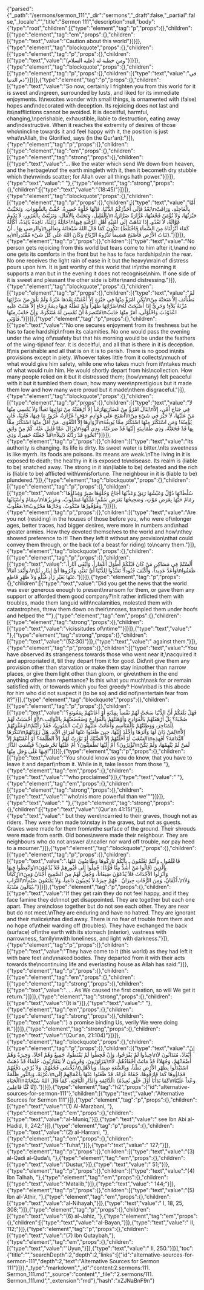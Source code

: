 {"parsed":{"_path":"/sermons/sermon_111","_dir":"sermons","_draft":false,"_partial":false,"_locale":"","title":"Sermon 111","description":null,"body":{"type":"root","children":[{"type":"element","tag":"p","props":{},"children":[{"type":"element","tag":"em","props":{},"children":[{"type":"text","value":"Caution about this world"}]}]},{"type":"element","tag":"blockquote","props":{},"children":[{"type":"element","tag":"p","props":{},"children":[{"type":"text","value":"ومن خطبة له (عليه السلام)"}]}]},{"type":"element","tag":"blockquote","props":{},"children":[{"type":"element","tag":"p","props":{},"children":[{"type":"text","value":"في ذم الدنيا"}]}]},{"type":"element","tag":"p","props":{},"children":[{"type":"text","value":"So now, certainly I frighten you from this world for it is sweet and\ngreen, surrounded by lusts, and liked for its immediate enjoyments. It\nexcites wonder with small things, is ornamented with (false) hopes and\ndecorated with deception. Its rejoicing does not last and its\nafflictions cannot be avoided. It is deceitful, harmful, changing,\nperishable, exhaustible, liable to destruction, eating away and\ndestructive. When it reaches the extremity of desires of those who\nincline towards it and feel happy with it, the position is just what\nAllah, the Glorified, says (in the Qur'an):"}]},{"type":"element","tag":"p","props":{},"children":[{"type":"element","tag":"em","props":{},"children":[{"type":"element","tag":"strong","props":{},"children":[{"type":"text","value":"... like the water which send We down from heaven, and the herbage\nof the earth mingleth with it, then it becometh dry stubble which the\nwinds scatter; for Allah over all things hath power."}]}]},{"type":"text","value":" "},{"type":"element","tag":"strong","props":{},"children":[{"type":"text","value":"(18:45)"}]}]},{"type":"element","tag":"blockquote","props":{},"children":[{"type":"element","tag":"p","props":{},"children":[{"type":"text","value":"أَمَّا بَعْدُ فَإِنِّي أُحَذِّرُكُمُ الدُّنْيَا، فَإِنَّهَا حُلْوَةٌ خَضِرِةٌ، حُفَّتْ بِالشَّهَوَاتِ، وَتَحَبَّبَتْ\nبِالْعَاجِلَةِ، وَرَاقَتْ بِالْقَلِيلِ، وَتَحَلَّتْ بِالاْمَالِ، وَتَزَيَّنَتْ بِالْغُرُورِ، لاَ تَدُومُ\nحَبْرَتُهَا، وَلاَ تُؤْمَنُ فَجْعَتُهَا، غَرَّارَةٌ ضَرَّارَةٌ، حَائِلَةٌ زَائِلَةٌ، نَافِدَةٌ بَائِدَةٌ، أَكَّالَةٌ\nغَوَّالَةٌ، لاَ تَعْدُوـ إِذَا تَنَاهَتْ إِلَى أُمْنِيَّةِ أَهْلِ الرَّغْبَةِ فِيهَا والرضى بِهَا ـ أَنْ\nتَكُونَ كَمَا قَالَ اللهُ سُبْحَانَهُ وتعالى: (كَمَاء أَنْزَلْنَاهُ مِنَ السَّماَءِ فَاخْتَلَطَ بِهِ\nنَبَاتُ الاْرْضِ فَأَصْبَحَ هَشِيماً تَذْرُوهُ الرِّيَاحُ وَكَانَ اللهُ عَلَى كُلِّ شَيْء مُقْتَدِراً)."}]}]},{"type":"element","tag":"p","props":{},"children":[{"type":"text","value":"No person gets rejoicing from this world but tears come to him after it,\nand no one gets its comforts in the front but he has to face hardships\nin the rear. No one receives the light rain of ease in it but the heavy\nrain of distress pours upon him. It is just worthy of this world that in\nthe morning it supports a man but in the evening it does not recognise\nhim. If one side of it is sweet and pleasant the other side is bitter\nand distressing."}]},{"type":"element","tag":"blockquote","props":{},"children":[{"type":"element","tag":"p","props":{},"children":[{"type":"text","value":"لَمْ يَكُنِ امْرُؤٌ مِنْهَا فِي حَبْرَةٍ إِلاَّ أَعْقَبَتْهُ بَعْدَهَا عَبْرَةً وَلَمْ يَلْقَ منْ سَرَّائِهَا\nبَطْناًئف إِلاَّ مَنَحَتْهُ مِنْ ضَرَّائِهَا ظَهْراً وَلَمْ تَطُلَّهُ فِيهَا دِيمَةُ رَخَاءٍ إِلاَّ هَتَنَتْ عَلَيهِ\nمُزْنَةُ بَلاَءٍ! وَحَرِيٌّ إِذَا أَصْبَحَتْ لَهُ مُنْتَصِرَةً أَنْ تُمْسِيَ لَهُ مُتَنَكِّرَةً، وَإِنْ جَانِبٌ مِنْهَا\nاعْذَوْذَبَ وَاحْلَوْلَى، أَمَرَّ مِنْهَا جَانِبٌ فَأَوْبَى."}]}]},{"type":"element","tag":"p","props":{},"children":[{"type":"text","value":"No one secures enjoyment from its freshness but he has to face hardship\nfrom its calamities. No one would pass the evening under the wing of\nsafety but that his morning would be under the feathers of the wing-tip\nof fear. It is deceitful, and all that is there in it is deception. It\nis perishable and all that is on it is to perish. There is no good in\nits provisions except in piety. Whoever takes little from it collects\nmuch of what would give him safety, while one who takes much from it\ntakes much of what would ruin him. He would shortly depart from his\ncollection. How many people relied on it but it distressed them; (how\nmany) felt peaceful with it but it tumbled them down; how many were\nprestigious but it made them low and how many were proud but it made\nthem disgraceful."}]},{"type":"element","tag":"blockquote","props":{},"children":[{"type":"element","tag":"p","props":{},"children":[{"type":"text","value":"لاَ يَنَالُ امْرُؤٌ مِنْ غَضَارَتِهَارَغَباً إِلاَّ أَرْهَقَتْهُ مِنْ نَوَائِبِهَا تَعَباً! وَلاَ يُمْسِي مِنْهَا\nفِي جَنَاحِ أَمْنٍ، إِلاَّ أَصْبَحَ عَلَى قَوَادِمِ خَوْفٍ! غَرَّارَةٌ، غُرُورٌ مَا فِيهَا، فَانِيَةٌ، فَانٍ\nمَنْ عَلَيْهَا، لاَ خَيْرَ في شَيْءٍ مِنْ أَزْوَادِهَا إِلاَّ التَّقْوَى. مَنْ أَقَلَّ مِنْهَا اسْتَكْثَرَ مِمَّا\nيُؤْمِنُهُ! وَمَنِ اسْتَكْثَرَ مِنْهَا اسْتَكْثَرَ مِمَّا يُوبِقُهُ وَزَالَ عَمَّا قَلِيلٍ عَنْهُ. كُمْ مِنْ وَاثِقٍ\nبِهَا قَدْ فَجَعَتْهُ، وَذِي طُمَأْنِينَةٍ إِلَيْهَا قَدْ صَرَعَتْهُ، وَذِي أُبَّهَةٍ قَدْ جَعَلَتْهُ حَقِيراً، وَذِي\nنَخْوَةٍ قَدْ رَدَّتْهُ ذَلِيلاً!"}]}]},{"type":"element","tag":"p","props":{},"children":[{"type":"text","value":"Its authority is changing. Its life is dirty. Its sweet water is bitter.\nIts sweetness is like myrrh. Its foods are poisons. Its means are weak.\nThe living in it is exposed to death; the healthy in it is exposed to\ndisease. Its realm is (liable to be) snatched away. The strong in it is\n(liable to be) defeated and the rich is (liable to be) afflicted with\nmisfortune. The neighbour in it is (liable to be) plundered."}]},{"type":"element","tag":"blockquote","props":{},"children":[{"type":"element","tag":"p","props":{},"children":[{"type":"text","value":"سُلْطَانُهَا دُوَّلٌ وَعَيْشُهَا رَنِقٌ وَعَذْبُهَا أُجَاجٌ وَحُلْوُهَا صَبِرٌ وَغِذَاؤُهَا سِمَامٌ وَأَسْبَابُهَا\nرِمَامٌ حَيُّهَا بِعَرَضِ مَوْتٍ، وَصَحِيحُهَا بَعَرَضِ سُقْمٍ! مُلْكُهَا مَسْلُوبٌ، وَعَزِيزُهَا مَغْلُوبٌ،\nوَمَوْفُورُهَا مَنْكُوبٌ، وَجَارُهَا مَحْرُوبٌ."}]}]},{"type":"element","tag":"p","props":{},"children":[{"type":"text","value":"Are you not (residing) in the houses of those before you, who were of\nlonger ages, better traces, had bigger desires, were more in numbers and\nhad greater armies. How they devoted themselves to the world and how\nthey showed preference to it! Then they left it without any provision\nthat could convey them through, or the back (of a beast for riding) to\ncarry them."}]},{"type":"element","tag":"blockquote","props":{},"children":[{"type":"element","tag":"p","props":{},"children":[{"type":"text","value":"أَلَسْتُمْ فِي مَسَاكِنِ مَنْ كَانَ قَبْلَكُمْ أَطْوَلَ أَعْمَاراً، وَأَبْقَى آثَاراً، وَأَبْعَدَ آمَالاً،\nوَأَعَدَّ عَدِيداً، وَأَكْثَفَ جُنُوداً! تَعَبَّدُوا لِلدُّنْيَا أَيَّ تَعَبُّدٍ، وَآثَرُوهَا أَيَّ إِيثَارٍ، ثُمَّ\nظَعَفُوا عَنْهَا بَغَيْرِ زَادٍ مُبَلِّغٍ وَلاَ ظَهْرٍ قَاطِعٍ."}]}]},{"type":"element","tag":"p","props":{},"children":[{"type":"text","value":"Did you get the news that the world was ever generous enough to present\nransom for them, or gave them any support or afforded them good company?\nIt rather inflicted them with troubles, made them languid with\ncalamities, molested them with catastrophes, threw them down on their\nnoses, trampled them under hoofs and helped the **\"**"},{"type":"element","tag":"em","props":{},"children":[{"type":"element","tag":"strong","props":{},"children":[{"type":"text","value":"vicissitudes of\ntime\""}]}]},{"type":"text","value":" "},{"type":"element","tag":"strong","props":{},"children":[{"type":"text","value":"(52:30)"}]},{"type":"text","value":" against them."}]},{"type":"element","tag":"p","props":{},"children":[{"type":"text","value":"You have observed its strangeness towards those who went near it,\nacquired it and appropriated it, till they depart from it for good. Did\nit give them any provision other than starvation or make them stay in\nother than narrow places, or give them light other than gloom, or give\nthem in the end anything other than repentance? Is this what you much\nask for or remain satisfied with, or towards which you feel greedy? How\nbad is this abode for him who did not suspect it (to be so) and did not\nentertain fear from it?"}]},{"type":"element","tag":"blockquote","props":{},"children":[{"type":"element","tag":"p","props":{},"children":[{"type":"text","value":"فَهَلْ بَلَغَكُمْ أَنَّ الدُّنْيَا سَخَتْ لَهُمْ نَفْساً بِفِدْيَةٍ أَوْ أَعَانَتْهُمْ بِمَعُونَةٍ؟ أَوْ أَحْسَنَتْ لَهُمْ\nصُحْبَةً؟ بَلْ أَرْهَقَتْهُمْ بَالْفَوَادِحِ وَأوْهَنَتْهُمْ بِالْقَوَارِعِ وَضَعْضَعَتْهُمْ بِالنَّوَائِبِ، وَعَفَّرَتْهُمْ\nلِلْمَنَاخِرَ، وَوَطِئَتْهُمْ بَالْمَنَاسِمِ وَأَعَانَتْ عَلَيْهِمْ (رَيْبَ الْمَنُونِ)، فَقَدْ رَأَيْتُمْ تَنَكُّرَهَا\nلِمَنْ دَانَ لَهَا وَآثَرَهَا وَأَخْلَدَ إِلَيْهَا، حِينَ ظَعَنُوا عَنْهَا لَفِرَاقِ الاْبَدِ. هَلْ زَوَّدَتْهُمْ\nإِلاَّ السَّغَبَ أَوْ أَحَلَّتْهُمْ إِلاَّ الضَّنْكَ أوْ نَوَّرَتْ لَهُمْ إِلاَّ الظُّلْمَةَ؟ أَوْ أَعْقَبَتْهُمْ إِلاَّ\nالنَّدَامَةَ؟ أَفَهذِهِ تُؤْثِرُونَ؟ أَمْ إِلَيْهَا تَطْمَئِنُّونَ؟ أَمْ عَلَيْهَا تَحْرِصُونَ؟ فَبِئْسَتِ الدَّارُ\nلَمَنْ لَمْ يَتَّهِمْهَا، وَلَمْ يَكُنْ فِيهَا عَلَى وَجَلٍ مِنْهَا!"}]}]},{"type":"element","tag":"p","props":{},"children":[{"type":"text","value":"You should know as you do know, that you have to leave it and depart\nfrom it. While in it, take lesson from those "},{"type":"element","tag":"em","props":{},"children":[{"type":"text","value":"\"who proclaimed"}]},{"type":"text","value":" "},{"type":"element","tag":"em","props":{},"children":[{"type":"element","tag":"strong","props":{},"children":[{"type":"text","value":"'who\nis more powerful than we'\""}]}]},{"type":"text","value":" "},{"type":"element","tag":"strong","props":{},"children":[{"type":"text","value":"(Qur'an 41:15)"}]},{"type":"text","value":" but they were\ncarried to their graves, though not as riders. They were then made to\nstay in the graves, but not as guests. Graves were made for them from\nthe surface of the ground. Their shrouds were made from earth. Old bones\nwere made their neighbour. They are neighbours who do not answer a\ncaller nor ward off trouble, nor pay heed to a mourner."}]},{"type":"element","tag":"blockquote","props":{},"children":[{"type":"element","tag":"p","props":{},"children":[{"type":"text","value":"فَاعْلَمُوا ـ وَأَنْتُمْ تَعْلَمُونَ ـ بِأَنَّكُمْ تَارِكُوهَا وَظَاعِنُونَ عَنْهَا، وَاتَّعِظُوا فِيهَا\nبِالَّذِينَ (قَالُوا مَنْ أَشَدُّ مِنَّا قُوَّةً): حُمِلُوا إِلَى قُبُورِهِمْ فَلاَ يُدْعَوْنَ رُكْبَاناً\nوَأُنْزِلُوا الاْجْدَاثَ فَلاَ يُدْعَوْنَ ضِيفَاناً، وَجُعِلَ لَهُمْ مِنَ الصَّفِيحِ أَجْنَانٌ وَمِنَ التُّرَابِ\nأَكْفَانٌ، وَمِنَ الرُّفَاتِ جِيرَانٌ . فَهُمْ جِيرَةٌ لاَ يُجِيبُونَ دَاعِياً، وَلاَ يَمْنَعُونَ ضَيْماً،\nوَلاَ يُبَالُونَ مَنْدَبَةً،"}]}]},{"type":"element","tag":"p","props":{},"children":[{"type":"text","value":"If they get rain they do not feel happy, and if they face famine they do\nnot get disappointed. They are together but each one apart. They are\nclose together but do not see each other. They are near but do not meet.\nThey are enduring and have no hatred. They are ignorant and their malice\nhas died away. There is no fear of trouble from them and no hope of\ntheir warding off (troubles). They have exchanged the back (surface) of\nthe earth with its stomach (interior), vastness with narrowness, family\nwith loneliness, and light with darkness."}]},{"type":"element","tag":"p","props":{},"children":[{"type":"text","value":"They have come to it (this world) as they had left it with bare feet and\nnaked bodies. They departed from it with their acts towards the\ncontinuing life and everlasting house as Allah has said:"}]},{"type":"element","tag":"p","props":{},"children":[{"type":"element","tag":"em","props":{},"children":[{"type":"element","tag":"strong","props":{},"children":[{"type":"text","value":". . . As We caused the first creation, so will We get it return."}]}]},{"type":"element","tag":"strong","props":{},"children":[{"type":"text","value":"(It is"}]},{"type":"text","value":" "},{"type":"element","tag":"em","props":{},"children":[{"type":"element","tag":"strong","props":{},"children":[{"type":"text","value":") a promise binding Us, verily We were doing it."}]}]},{"type":"element","tag":"strong","props":{},"children":[{"type":"text","value":"(Qur'an, 21:104)"}]}]},{"type":"element","tag":"blockquote","props":{},"children":[{"type":"element","tag":"p","props":{},"children":[{"type":"text","value":"إِنْ جِيدُوا لَمْ يَفْرَحُوا، وَإِنْ قُحِطُوا لَمْ يَقْنَطُوا، جَمِيعٌ وَهُمْ آحَادٌ، وَجِيرَةٌ وَهُمْ\nأَبْعَادٌ، مُتَدَانُونَ لاَ يَتَزَاوَرُونَ، وَقَرِيبُونَ لاَ يَتَقَارَبُونَ، حُلَمَاءُ قَدْ ذَهَبَتْ\nأَضْغَانُهُمْ، وَجُهَلاءُ قَدْ مَاتَتْ أَحْقَادُهُمْ، لاَ يُخْشَى فَجْعُهُمْ، وَلاَ يُرْجَى دَفْعُهُمْ،\nاسْتَبْدَلُوا بِظَهْرِ الاْرْضِ بَطْناً، وَبِالسَّعَةِ ضِيقاً، وَبِالاْهْلِ غُرْبَةً، وَبِالنُّورِ ظُلْمَةً،\nفَجَاؤُوهَا كَمَا فَارَقُوهَا، حُفَاةً عُرَاةً، قَدْ ظَعَنُوا عَنْهَا بِأَعْمَالِهِمْ إِلَى الْحَيَاةِ\nالْدَّائِمَةِ وَالدَّارِ الْبَاقِيَةِ، كَمَا قَالَ اللهُ سُبْحَانَهُ: (كَمَا بَدَأْنَا أَوَّلَ خَلْق نُعِيدُهُ\nوَعْداً عَلَيْنَا إِنَّا كُنَّا فَاعِلِينَ)."}]}]},{"type":"element","tag":"h2","props":{"id":"alternative-sources-for-sermon-111"},"children":[{"type":"text","value":"Alternative Sources for Sermon 111"}]},{"type":"element","tag":"p","props":{},"children":[{"type":"text","value":"(1) Al-Marzbani, "},{"type":"element","tag":"em","props":{},"children":[{"type":"text","value":"al-Muniq,"}]},{"type":"text","value":" see Ibn Abi al-Hadid, II, 242;"}]},{"type":"element","tag":"p","props":{},"children":[{"type":"text","value":"(2) al-Harrani, "},{"type":"element","tag":"em","props":{},"children":[{"type":"text","value":"Tuhaf,"}]},{"type":"text","value":" 127;"}]},{"type":"element","tag":"p","props":{},"children":[{"type":"text","value":"(3) al-Qadi al-Quda'i, "},{"type":"element","tag":"em","props":{},"children":[{"type":"text","value":"Dustur,"}]},{"type":"text","value":" 51;"}]},{"type":"element","tag":"p","props":{},"children":[{"type":"text","value":"(4) Ibn Talhah, "},{"type":"element","tag":"em","props":{},"children":[{"type":"text","value":"Matalib,"}]},{"type":"text","value":" 144;"}]},{"type":"element","tag":"p","props":{},"children":[{"type":"text","value":"(5) Ibn al-'Athir, "},{"type":"element","tag":"em","props":{},"children":[{"type":"text","value":"al-Nihayah,"}]},{"type":"text","value":" I, 18, 25, 308;"}]},{"type":"element","tag":"p","props":{},"children":[{"type":"text","value":"(6) al-Jahiz, "},{"type":"element","tag":"em","props":{},"children":[{"type":"text","value":"al-Bayan,"}]},{"type":"text","value":" II, 112;"}]},{"type":"element","tag":"p","props":{},"children":[{"type":"text","value":"(7) Ibn Qutaybah,"},{"type":"element","tag":"em","props":{},"children":[{"type":"text","value":"'Uyun,"}]},{"type":"text","value":" II, 250."}]}],"toc":{"title":"","searchDepth":2,"depth":2,"links":[{"id":"alternative-sources-for-sermon-111","depth":2,"text":"Alternative Sources for Sermon 111"}]}},"_type":"markdown","_id":"content:2.sermons:111. Sermon_111.md","_source":"content","_file":"2.sermons/111. Sermon_111.md","_extension":"md"},"hash":"xZJNaBnF9n"}